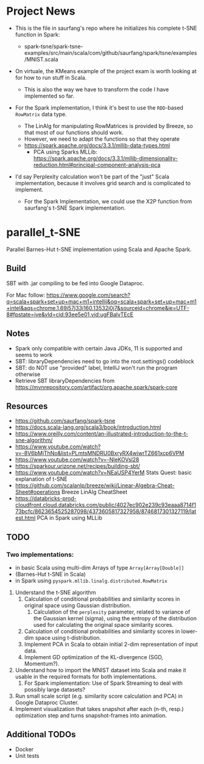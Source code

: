# Project News
- This is the file in saurfang's repo where he initializes his complete t-SNE function in Spark:
   - spark-tsne/spark-tsne-examples/src/main/scala/com/github/saurfang/spark/tsne/examples/MNIST.scala

- On virtuale, the KMeans example of the project exam is worth looking at for how to run stuff in Scala.
  - This is also the way we have to transform the code I have implemented so far.

- For the Spark implementation, I think it's best to use the `RDD`-based `RowMatrix` data type.
  - The LinAlg for manipulating RowMatrices is provided by Breeze, so that most of our functions should work.
  - However, we need to adapt the functions so that they operate 
  - https://spark.apache.org/docs/3.3.1/mllib-data-types.html
    - PCA using Sparks MLLib: https://spark.apache.org/docs/3.3.1/mllib-dimensionality-reduction.html#principal-component-analysis-pca



- I'd say Perplexity calculation won't be part of the "just" Scala implementation, because it involves grid search and is complicated to implement. 
   - For the Spark Implementation, we could use the X2P function from saurfang's t-SNE Spark implementation.
 

   
# parallel_t-SNE
Parallel Barnes-Hut t-SNE implementation using Scala and Apache Spark.

## Build
SBT with .jar compiling to be fed into Google Dataproc.

For Mac follow: https://www.google.com/search?q=scala+spark+set+up+mac+m1+intellij&oq=scala+spark+set+up+mac+m1+intel&aqs=chrome.1.69i57j33i160.13532j0j7&sourceid=chrome&ie=UTF-8#fpstate=ive&vld=cid:93ee5e01,vid:ugFBalvTEcE

## Notes
- Spark only compatible with certain Java JDKs, 11 is supported and seems to work
- SBT: libraryDependencies need to go into the root.settings() codeblock
- SBT: do NOT use "provided" label, IntelliJ won't run the program otherwise
- Retrieve SBT libraryDependencies from https://mvnrepository.com/artifact/org.apache.spark/spark-core


## Resources
- https://github.com/saurfang/spark-tsne
- https://docs.scala-lang.org/scala3/book/introduction.html
- https://www.oreilly.com/content/an-illustrated-introduction-to-the-t-sne-algorithm/
- https://www.youtube.com/watch?v=-8V6bMjThNo&list=PLmtsMNDRU0BxryRX4wiwrTZ661xcp6VPM
- https://www.youtube.com/watch?v=-NleKOVsl28
- https://sparkour.urizone.net/recipes/building-sbt/
- https://www.youtube.com/watch?v=NEaUSP4YerM Stats Quest: basic explanation of t-SNE
- https://github.com/scalanlp/breeze/wiki/Linear-Algebra-Cheat-Sheet#operations Breeze LinAlg CheatSheet
- https://databricks-prod-cloudfront.cloud.databricks.com/public/4027ec902e239c93eaaa8714f173bcfc/8623654525287098/4373605817327958/8746817301327119/latest.html PCA in Spark using MLLib


## TODO
### Two implementations: 
- in basic Scala using multi-dim Arrays of type `Array[Array[Double]]`
- (Barnes-Hut t-SNE in Scala)
- in Spark using `pyspark.mllib.linalg.distributed.RowMatrix`

1. Understand the t-SNE algorithm
   1. Calculation of conditional probabilities and similarity scores in original space using Gaussian distribution.
      1. Calculation of the `perplexity` parameter, related to variance of the Gaussian kernel (sigma), using the entropy of the distribution used for calculating the original space similarity scores.
   2. Calculation of conditional probabilities and similarity scores in lower-dim space using t-distribution.
   3. Implement PCA in Scala to obtain initial 2-dim representation of input data.
   4. Implement GD optimization of the KL-divergence (SGD, Momentum?).
2. Understand how to import the MNIST dataset into Scala and make it usable in the required formats for both implementations.
   1. For Spark implementation: Use of Spark Streaming to deal with possibly large datasets?
3. Run small scale script (e.g. similarity score calculation and PCA) in Google Dataproc Cluster.
4. Implement visualization that takes snapshot after each (n-th, resp.) optimization step and turns snapshot-frames into animation.



## Additional TODOs
- Docker
- Unit tests
